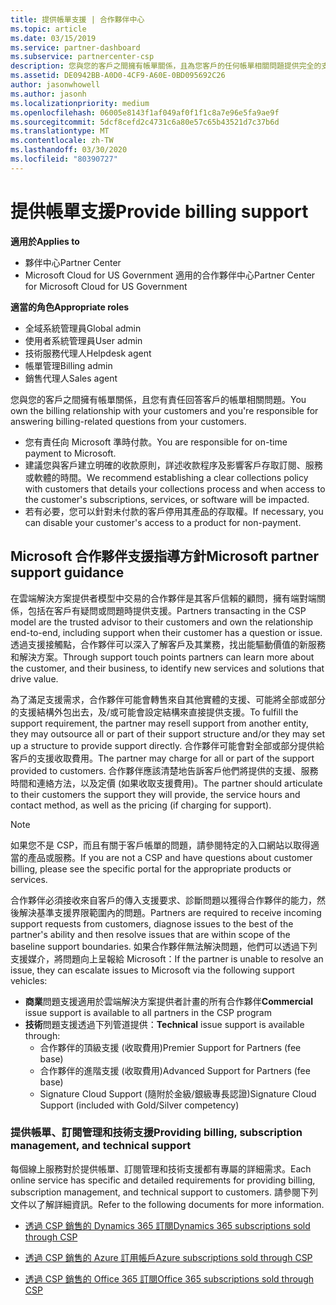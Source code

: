 ```yaml
---
title: 提供帳單支援 | 合作夥伴中心
ms.topic: article
ms.date: 03/15/2019
ms.service: partner-dashboard
ms.subservice: partnercenter-csp
description: 您與您的客戶之間擁有帳單關係，且為您客戶的任何帳單相關問題提供完全的支援。
ms.assetid: DE0942BB-A0D0-4CF9-A60E-0BD095692C26
author: jasonwhowell
ms.author: jasonh
ms.localizationpriority: medium
ms.openlocfilehash: 06005e8143f1af049af0f1f1c8a7e96e5fa9ae9f
ms.sourcegitcommit: 5dcf8cefd2c4731c6a80e57c65b43521d7c37b6d
ms.translationtype: MT
ms.contentlocale: zh-TW
ms.lasthandoff: 03/30/2020
ms.locfileid: "80390727"
---
```

# <a name="provide-billing-support"></a><span data-ttu-id="3a2e1-103">提供帳單支援</span><span class="sxs-lookup"><span data-stu-id="3a2e1-103">Provide billing support</span></span>

<span data-ttu-id="3a2e1-104">**適用於**</span><span class="sxs-lookup"><span data-stu-id="3a2e1-104">**Applies to**</span></span>

-  <span data-ttu-id="3a2e1-105">夥伴中心</span><span class="sxs-lookup"><span data-stu-id="3a2e1-105">Partner Center</span></span>
-  <span data-ttu-id="3a2e1-106">Microsoft Cloud for US Government 適用的合作夥伴中心</span><span class="sxs-lookup"><span data-stu-id="3a2e1-106">Partner Center for Microsoft Cloud for US Government</span></span>

<span data-ttu-id="3a2e1-107">**適當的角色**</span><span class="sxs-lookup"><span data-stu-id="3a2e1-107">**Appropriate roles**</span></span>
-   <span data-ttu-id="3a2e1-108">全域系統管理員</span><span class="sxs-lookup"><span data-stu-id="3a2e1-108">Global admin</span></span>
-   <span data-ttu-id="3a2e1-109">使用者系統管理員</span><span class="sxs-lookup"><span data-stu-id="3a2e1-109">User admin</span></span>
-   <span data-ttu-id="3a2e1-110">技術服務代理人</span><span class="sxs-lookup"><span data-stu-id="3a2e1-110">Helpdesk agent</span></span>
-   <span data-ttu-id="3a2e1-111">帳單管理</span><span class="sxs-lookup"><span data-stu-id="3a2e1-111">Billing admin</span></span>
-   <span data-ttu-id="3a2e1-112">銷售代理人</span><span class="sxs-lookup"><span data-stu-id="3a2e1-112">Sales agent</span></span>

<span data-ttu-id="3a2e1-113">您與您的客戶之間擁有帳單關係，且您有責任回答客戶的帳單相關問題。</span><span class="sxs-lookup"><span data-stu-id="3a2e1-113">You own the billing relationship with your customers and you're responsible for answering billing-related questions from your customers.</span></span>

-   <span data-ttu-id="3a2e1-114">您有責任向 Microsoft 準時付款。</span><span class="sxs-lookup"><span data-stu-id="3a2e1-114">You are responsible for on-time payment to Microsoft.</span></span>
-   <span data-ttu-id="3a2e1-115">建議您與客戶建立明確的收款原則，詳述收款程序及影響客戶存取訂閱、服務或軟體的時間。</span><span class="sxs-lookup"><span data-stu-id="3a2e1-115">We recommend establishing a clear collections policy with customers that details your collections process and when access to the customer's subscriptions, services, or software will be impacted.</span></span>
-   <span data-ttu-id="3a2e1-116">若有必要，您可以針對未付款的客戶停用其產品的存取權。</span><span class="sxs-lookup"><span data-stu-id="3a2e1-116">If necessary, you can disable your customer's access to a product for non-payment.</span></span>

## <a name="microsoft-partner-support-guidance"></a><span data-ttu-id="3a2e1-117">Microsoft 合作夥伴支援指導方針</span><span class="sxs-lookup"><span data-stu-id="3a2e1-117">Microsoft partner support guidance</span></span>

<span data-ttu-id="3a2e1-118">在雲端解決方案提供者模型中交易的合作夥伴是其客戶信賴的顧問，擁有端對端關係，包括在客戶有疑問或問題時提供支援。</span><span class="sxs-lookup"><span data-stu-id="3a2e1-118">Partners transacting in the CSP model are the trusted advisor to their customers and own the relationship end-to-end, including support when their customer has a question or issue.</span></span> <span data-ttu-id="3a2e1-119">透過支援接觸點，合作夥伴可以深入了解客戶及其業務，找出能驅動價值的新服務和解決方案。</span><span class="sxs-lookup"><span data-stu-id="3a2e1-119">Through support touch points partners can learn more about the customer, and their business, to identify new services and solutions that drive value.</span></span>

<span data-ttu-id="3a2e1-120">為了滿足支援需求，合作夥伴可能會轉售來自其他實體的支援、可能將全部或部分的支援結構外包出去，及/或可能會設定結構來直接提供支援。</span><span class="sxs-lookup"><span data-stu-id="3a2e1-120">To fulfill the support requirement, the partner may resell support from another entity, they may outsource all or part of their support structure and/or they may set up a structure to provide support directly.</span></span>  <span data-ttu-id="3a2e1-121">合作夥伴可能會對全部或部分提供給客戶的支援收取費用。</span><span class="sxs-lookup"><span data-stu-id="3a2e1-121">The partner may charge for all or part of the support provided to customers.</span></span> <span data-ttu-id="3a2e1-122">合作夥伴應該清楚地告訴客戶他們將提供的支援、服務時間和連絡方法，以及定價 (如果收取支援費用)。</span><span class="sxs-lookup"><span data-stu-id="3a2e1-122">The partner should articulate to their customers the support they will provide, the service hours and contact method, as well as the pricing (if charging for support).</span></span> 

>[!Note]
><span data-ttu-id="3a2e1-123">如果您不是 CSP，而且有關于客戶帳單的問題，請參閱特定的入口網站以取得適當的產品或服務。</span><span class="sxs-lookup"><span data-stu-id="3a2e1-123">If you are not a CSP and have questions about customer billing, please see the specific portal for the appropriate products or services.</span></span>

<span data-ttu-id="3a2e1-124">合作夥伴必須接收來自客戶的傳入支援要求、診斷問題以獲得合作夥伴的能力，然後解決基準支援界限範圍內的問題。</span><span class="sxs-lookup"><span data-stu-id="3a2e1-124">Partners are required to receive incoming support requests from customers, diagnose issues to the best of the partner's ability and then resolve issues that are within scope of the baseline support boundaries.</span></span> <span data-ttu-id="3a2e1-125">如果合作夥伴無法解決問題，他們可以透過下列支援媒介，將問題向上呈報給 Microsoft：</span><span class="sxs-lookup"><span data-stu-id="3a2e1-125">If the partner is unable to resolve an issue, they can escalate issues to Microsoft via the following support vehicles:</span></span>

- <span data-ttu-id="3a2e1-126">**商業**問題支援適用於雲端解決方案提供者計畫的所有合作夥伴</span><span class="sxs-lookup"><span data-stu-id="3a2e1-126">**Commercial** issue support is available to all partners in the CSP program</span></span>
-   <span data-ttu-id="3a2e1-127">**技術**問題支援透過下列管道提供：</span><span class="sxs-lookup"><span data-stu-id="3a2e1-127">**Technical** issue support is available through:</span></span>
    -   <span data-ttu-id="3a2e1-128">合作夥伴的頂級支援 (收取費用)</span><span class="sxs-lookup"><span data-stu-id="3a2e1-128">Premier Support for Partners (fee base)</span></span>
    -   <span data-ttu-id="3a2e1-129">合作夥伴的進階支援 (收取費用)</span><span class="sxs-lookup"><span data-stu-id="3a2e1-129">Advanced Support for Partners (fee base)</span></span>
    -   <span data-ttu-id="3a2e1-130">Signature Cloud Support (隨附於金級/銀級專長認證)</span><span class="sxs-lookup"><span data-stu-id="3a2e1-130">Signature Cloud Support (included with Gold/Silver competency)</span></span>

### <a name="providing-billing-subscription-management-and-technical-support"></a><span data-ttu-id="3a2e1-131">提供帳單、訂閱管理和技術支援</span><span class="sxs-lookup"><span data-stu-id="3a2e1-131">Providing billing, subscription management, and technical support</span></span> 

<span data-ttu-id="3a2e1-132">每個線上服務對於提供帳單、訂閱管理和技術支援都有專屬的詳細需求。</span><span class="sxs-lookup"><span data-stu-id="3a2e1-132">Each online service has specific and detailed requirements for providing billing, subscription management, and technical support to customers.</span></span> <span data-ttu-id="3a2e1-133">請參閱下列文件以了解詳細資訊。</span><span class="sxs-lookup"><span data-stu-id="3a2e1-133">Refer to the following documents for more information.</span></span>

-   [<span data-ttu-id="3a2e1-134">透過 CSP 銷售的 Dynamics 365 訂閱</span><span class="sxs-lookup"><span data-stu-id="3a2e1-134">Dynamics 365 subscriptions sold through CSP</span></span>](https://www.microsoftpartnercommunity.com/t5/CSP/Microsoft-Partner-Support-Guidance/m-p/5262#M30)

-   [<span data-ttu-id="3a2e1-135">透過 CSP 銷售的 Azure 訂用帳戶</span><span class="sxs-lookup"><span data-stu-id="3a2e1-135">Azure subscriptions sold through CSP</span></span>](https://www.microsoftpartnercommunity.com/t5/CSP/Microsoft-Partner-Support-Guidance/m-p/5263#M31)

-   [<span data-ttu-id="3a2e1-136">透過 CSP 銷售的 Office 365 訂閱</span><span class="sxs-lookup"><span data-stu-id="3a2e1-136">Office 365 subscriptions sold through CSP</span></span>](https://www.microsoftpartnercommunity.com/t5/CSP/Microsoft-Partner-Support-Guidance/m-p/5264#M32)
 

